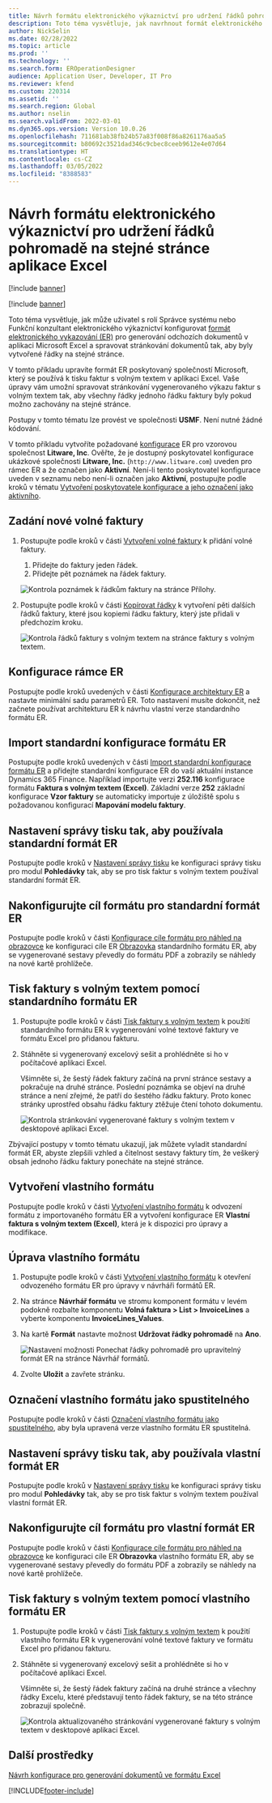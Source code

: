 ```yaml
---
title: Návrh formátu elektronického výkaznictví pro udržení řádků pohromadě na stejné stránce aplikace Excel
description: Toto téma vysvětluje, jak navrhnout formát elektronického výkaznictví (ER), který udržuje řádky pohromadě na stejné stránce Microsoft Excel.
author: NickSelin
ms.date: 02/28/2022
ms.topic: article
ms.prod: ''
ms.technology: ''
ms.search.form: EROperationDesigner
audience: Application User, Developer, IT Pro
ms.reviewer: kfend
ms.custom: 220314
ms.assetid: ''
ms.search.region: Global
ms.author: nselin
ms.search.validFrom: 2022-03-01
ms.dyn365.ops.version: Version 10.0.26
ms.openlocfilehash: 711681ab38fb24b57a83f008f86a8261176aa5a5
ms.sourcegitcommit: b80692c3521dad346c9cbec8ceeb9612e4e07d64
ms.translationtype: HT
ms.contentlocale: cs-CZ
ms.lasthandoff: 03/05/2022
ms.locfileid: "8388583"
---
```

# <a name="design-an-er-format-to-keep-rows-together-on-the-same-excel-page"></a>Návrh formátu elektronického výkaznictví pro udržení řádků pohromadě na stejné stránce aplikace Excel

[!include [banner](../includes/banner.md)]

[!include [banner](../includes/preview-banner.md)]

Toto téma vysvětluje, jak může uživatel s rolí Správce systému nebo Funkční konzultant elektronického výkaznictví konfigurovat [formát](er-overview-components.md#format-component) [elektronického vykazování (ER)](general-electronic-reporting.md) pro generování odchozích dokumentů v aplikaci Microsoft Excel a spravovat stránkování dokumentů tak, aby byly vytvořené řádky na stejné stránce.

V tomto příkladu upravíte formát ER poskytovaný společností Microsoft, který se používá k tisku faktur s volným textem v aplikaci Excel. Vaše úpravy vám umožní spravovat stránkování vygenerovaného výkazu faktur s volným textem tak, aby všechny řádky jednoho řádku faktury byly pokud možno zachovány na stejné stránce.

Postupy v tomto tématu lze provést ve společnosti **USMF**. Není nutné žádné kódování.

V tomto příkladu vytvoříte požadované [konfigurace](general-electronic-reporting.md#Configuration) ER pro vzorovou společnost **Litware, Inc**. Ověřte, že je dostupný poskytovatel konfigurace ukázkové společnosti **Litware, Inc.** (`http://www.litware.com`) uveden pro rámec ER a že označen jako **Aktivní**. Není-li tento poskytovatel konfigurace uveden v seznamu nebo není-li označen jako **Aktivní**, postupujte podle kroků v tématu [Vytvoření poskytovatele konfigurace a jeho označení jako aktivního](tasks/er-configuration-provider-mark-it-active-2016-11.md).

## <a name="enter-a-new-free-text-invoice"></a>Zadání nové volné faktury

1. Postupujte podle kroků v části [Vytvoření volné faktury](../../../finance/accounts-receivable/create-free-text-invoice-new.md#create-a-free-text-invoice-1) k přidání volné faktury.

    1. Přidejte do faktury jeden řádek.
    2. Přidejte pět poznámek na řádek faktury.

    ![Kontrola poznámek k řádkům faktury na stránce Přílohy.](./media/er-keep-excel-rows-together-notes.png)

2. Postupujte podle kroků v části [Kopírovat řádky](../../../finance/accounts-receivable/create-free-text-invoice-new.md#copy-lines) k vytvoření pěti dalších řádků faktury, které jsou kopiemi řádku faktury, který jste přidali v předchozím kroku.

    ![Kontrola řádků faktury s volným textem na stránce faktury s volným textem.](./media/er-keep-excel-rows-together-invoice.png)

## <a name="configure-the-er-framework"></a>Konfigurace rámce ER

Postupujte podle kroků uvedených v části [Konfigurace architektury ER](er-quick-start2-customize-report.md#ConfigureFramework) a nastavte minimální sadu parametrů ER. Toto nastavení musíte dokončit, než začnete používat architekturu ER k návrhu vlastní verze standardního formátu ER.

## <a name="import-the-standard-er-format-configuration"></a>Import standardní konfigurace formátu ER

Postupujte podle kroků uvedených v části [Import standardní konfigurace formátu ER](er-quick-start2-customize-report.md#ImportERSolution1) a přidejte standardní konfigurace ER do vaší aktuální instance Dynamics 365 Finance. Například importujte verzi **252.116** konfigurace formátu **Faktura s volným textem (Excel)**. Základní verze **252** základní konfigurace **Vzor faktury** se automaticky importuje z úložiště spolu s požadovanou konfigurací **Mapování modelu faktury**.

## <a name="set-up-print-management-to-use-the-standard-er-format"></a>Nastavení správy tisku tak, aby používala standardní formát ER

Postupujte podle kroků v [Nastavení správy tisku](er-embed-images-header-footer-excel-reports.md#ConfigurePrintManagement1) ke konfiguraci správy tisku pro modul **Pohledávky** tak, aby se pro tisk faktur s volným textem používal standardní formát ER.

## <a name="configure-a-format-destination-for-the-standard-er-format"></a>Nakonfigurujte cíl formátu pro standardní formát ER

Postupujte podle kroků v části [Konfigurace cíle formátu pro náhled na obrazovce](er-quick-start1-new-solution.md#ConfigureDestination) ke konfiguraci cíle ER [Obrazovka](er-destination-type-screen.md) standardního formátu ER, aby se vygenerované sestavy převedly do formátu PDF a zobrazily se náhledy na nové kartě prohlížeče.

## <a name="print-a-free-text-invoice-by-using-the-standard-er-format"></a>Tisk faktury s volným textem pomocí standardního formátu ER

1. Postupujte podle kroků v části [Tisk faktury s volným textem](er-embed-images-header-footer-excel-reports.md#ProcessInvoice1) k použití standardního formátu ER k vygenerování volné textové faktury ve formátu Excel pro přidanou fakturu.
2. Stáhněte si vygenerovaný excelový sešit a prohlédněte si ho v počítačové aplikaci Excel.

    Všimněte si, že šestý řádek faktury začíná na první stránce sestavy a pokračuje na druhé stránce. Poslední poznámka se objeví na druhé stránce a není zřejmé, že patří do šestého řádku faktury. Proto konec stránky uprostřed obsahu řádku faktury ztěžuje čtení tohoto dokumentu.

    ![Kontrola stránkování vygenerované faktury s volným textem v desktopové aplikaci Excel.](./media/er-keep-excel-rows-together-invoice1.gif)

Zbývající postupy v tomto tématu ukazují, jak můžete vyladit standardní formát ER, abyste zlepšili vzhled a čitelnost sestavy faktury tím, že veškerý obsah jednoho řádku faktury ponecháte na stejné stránce.

## <a name="create-a-custom-format"></a>Vytvoření vlastního formátu

Postupujte podle kroků v části [Vytvoření vlastního formátu](er-embed-images-header-footer-excel-reports.md#DeriveProvidedFormat) k odvození formátu z importovaného formátu ER a vytvoření konfigurace ER **Vlastní faktura s volným textem (Excel)**, která je k dispozici pro úpravy a modifikace.

## <a name="edit-the-custom-format"></a>Úprava vlastního formátu

1. Postupujte podle kroků v části [Vytvoření vlastního formátu](er-embed-images-header-footer-excel-reports.md#ConfigureDerivedFormat) k otevření odvozeného formátu ER pro úpravy v návrháři formátů ER.
2. Na stránce **Návrhář formátu** ve stromu komponent formátu v levém podokně rozbalte komponentu **Volná faktura \> List \> InvoiceLines** a vyberte komponentu **InvoiceLines_Values**.
3. Na kartě **Formát** nastavte možnost **Udržovat řádky pohromadě** na **Ano**.

    ![Nastavení možnosti Ponechat řádky pohromadě pro upravitelný formát ER na stránce Návrhář formátů.](./media/er-keep-excel-rows-together-format.png)

4. Zvolte **Uložit** a zavřete stránku.

## <a name="mark-the-custom-format-as-runnable"></a>Označení vlastního formátu jako spustitelného

Postupujte podle kroků v části [Označení vlastního formátu jako spustitelného](er-embed-images-header-footer-excel-reports.md#MarkFormatRunnable), aby byla upravená verze vlastního formátu ER spustitelná.

## <a name="set-up-print-management-to-use-the-custom-er-format"></a>Nastavení správy tisku tak, aby používala vlastní formát ER

Postupujte podle kroků v [Nastavení správy tisku](er-embed-images-header-footer-excel-reports.md#ConfigurePrintManagement2) ke konfiguraci správy tisku pro modul **Pohledávky** tak, aby se pro tisk faktur s volným textem používal vlastní formát ER.

## <a name="configure-a-format-destination-for-the-custom-er-format"></a>Nakonfigurujte cíl formátu pro vlastní formát ER

Postupujte podle kroků v části [Konfigurace cíle formátu pro náhled na obrazovce](er-quick-start1-new-solution.md#ConfigureDestination) ke konfiguraci cíle ER **Obrazovka** vlastního formátu ER, aby se vygenerované sestavy převedly do formátu PDF a zobrazily se náhledy na nové kartě prohlížeče.

## <a name="print-a-free-text-invoice-by-using-the-custom-er-format"></a>Tisk faktury s volným textem pomocí vlastního formátu ER

1. Postupujte podle kroků v části [Tisk faktury s volným textem](er-embed-images-header-footer-excel-reports.md#ProcessInvoice2) k použití vlastního formátu ER k vygenerování volné textové faktury ve formátu Excel pro přidanou fakturu.
2. Stáhněte si vygenerovaný excelový sešit a prohlédněte si ho v počítačové aplikaci Excel.

    Všimněte si, že šestý řádek faktury začíná na druhé stránce a všechny řádky Excelu, které představují tento řádek faktury, se na této stránce zobrazují společně.

    ![Kontrola aktualizovaného stránkování vygenerované faktury s volným textem v desktopové aplikaci Excel.](./media/er-keep-excel-rows-together-invoice2.gif)

## <a name="additional-resources"></a>Další prostředky

[Návrh konfigurace pro generování dokumentů ve formátu Excel](er-fillable-excel.md)

[!INCLUDE[footer-include](../../../includes/footer-banner.md)]
